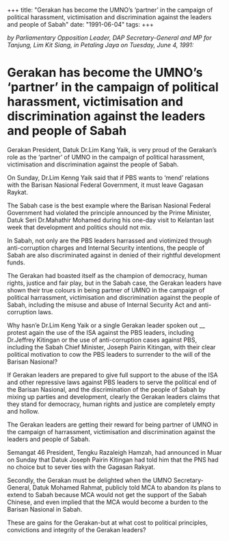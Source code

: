 +++ 
title: "Gerakan has become the UMNO’s ‘partner’ in the campaign of political harassment, victimisation and discrimination against the leaders and people of Sabah"
date: "1991-06-04"
tags:
+++

_by Parliamentary Opposition Leader, DAP Secretary-General and MP for Tanjung, Lim Kit Siang, in Petaling Jaya on Tuesday, June 4, 1991:_

# Gerakan has become the UMNO’s ‘partner’ in the campaign of political harassment, victimisation and discrimination against the leaders and people of Sabah

Gerakan President, Datuk Dr.Lim Kang Yaik, is very proud of the Gerakan’s role as the ‘partner’ of UMNO in the campaign of political harassment, victimisation and discrimination against the people of Sabah.</u>

On Sunday, Dr.Lim Kenng Yaik said that if PBS wants to ‘mend’ relations with the Barisan Nasional Federal Government, it must leave Gagasan Raykat.

The Sabah case is the best example where the Barisan Nasional Federal Government had violated the principle announced by the Prime Minister, Datuk Seri Dr.Mahathir Mohamed during his one-day visit to Kelantan last week that development and politics should not mix.

In Sabah, not only are the PBS leaders harrassed and viotimized through anti-corruption charges and Internal Security intentions, the people of Sabah are also discriminated against in denied of their rightful development funds.

The Gerakan had boasted itself as the champion of democracy, human rights, justice and fair play, but in the Sabah case, the Gerakan leaders have shown their true colours in being partner of UMNO in the campaign of political harrassment, victimisation and discrimination against the people of Sabah, including the misuse and abuse of Internal Security Act and anti-corruption laws.

Why hasn’e Dr.Lim Keng Yaik or a single Gerakan leader spoken out __ protest again the use of the ISA against the PBS leaders, including Dr.Jeffrey Kitingan or the use of anti-corruption cases against PBS, including the Sabah Chief Minister, Joseph Pairin Kitingan, with their clear political motivation to cow the PBS leaders to surrender to the will of the Barisan Nasional?

If Gerakan leaders are prepared to give full support to the abuse of the ISA and other repressive laws against PBS leaders to serve the political end of the Barisan Nasional, and the discrimination of the people of Sabah by mixing up parties and development, clearly the Gerakan leaders claims that they stand for democracy, human rights and justice are completely empty and hollow.

The Gerakan leaders are getting their reward for being partner of UMNO in the campaign of harrassment, victimisation and discrimination against the leaders and people of Sabah.

Semangat 46 President, Tengku Razaleigh Hamzah, had announced in Muar on Sunday that Datuk Joseph Pairin Kitingan had told him that the PNS had no choice but to sever ties with the Gagasan Rakyat.

Secondly, the Gerakan must be delighted when the UMNO Secretary-General, Datuk Mohamed Rahmat, publicly told MCA to abandon its plans to extend to Sabah because MCA would not get the support of the Sabah Chinese, and even implied that the MCA would become a burden to the Barisan Nasional in Sabah.

These are gains for the Gerakan-but at what cost to political principles, convictions and integrity of the Gerakan leaders?
 
